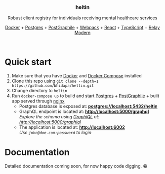 <br>
  <h3 align="center">
    heltin
  </h3>
  <p align="center">
    Robust client registry for individuals receiving mental healthcare services
  </p>
  <p align="center">
    <a href="https://www.docker.com/">Docker</a>
    +
    <a href="https://www.postgresql.org/">Postgres</a>
    +
    <a href="https://www.graphile.org/postgraphile/">PostGraphile</a>
    +
    <a href="https://webpack.js.org/">Webpack</a>
    +
    <a href="https://reactjs.org/">React</a>
    +
    <a href="https://www.typescriptlang.org/">TypeScript</a>
    +
    <a href="http://facebook.github.io/relay/docs/en/thinking-in-relay.html">Relay Modern</a>
  </p>
<br>

# Quick start

1.  Make sure that you have [Docker](https://www.docker.com/products/docker-engine) and [Docker Compose](https://docs.docker.com/compose/install/) installed
2.  Clone this repo using `git clone --depth=1 https://github.com/bhidapa/heltin.git`
3.  Change directory to `heltin`
4.  Run `docker-compose up` to build and start [Postgres](https://www.postgresql.org/) + [PostGraphile](https://www.graphile.org/postgraphile/) + built app served through [nginx](https://www.nginx.com/)<br>
    - Postgres database is exposed at: **[postgres://localhost:5432/heltin](postgres://localhost:5432/heltin)**
    - GraphQL endpoint is located at: **[http://localhost:5000/graphql](http://localhost:5000/graphql)**<br>
      _Explore the schema using [GraphiQL](https://github.com/graphql/graphiql) at: [http://localhost:5000/graphiql](http://localhost:4400/graphiql)_
    - The application is located at: **[http://localhost:6002](http://localhost:6002)**<br>
      _Use `john@doe.com:password` to login_

# Documentation

Detailed documentation coming soon, for now happy code digging. 😁
